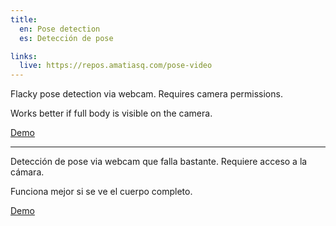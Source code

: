 ```yaml
---
title:
  en: Pose detection
  es: Detección de pose

links:
  live: https://repos.amatiasq.com/pose-video
---
```


Flacky pose detection via webcam. Requires camera permissions.

Works better if full body is visible on the camera.

[Demo](https://repos.amatiasq.com/pose-video)

---

Detección de pose via webcam que falla bastante. Requiere acceso a la cámara.

Funciona mejor si se ve el cuerpo completo.

[Demo](https://repos.amatiasq.com/pose-video)
